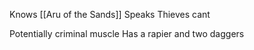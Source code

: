Knows [[Aru of the Sands]]
Speaks Thieves cant

Potentially criminal muscle
Has a rapier and two daggers

